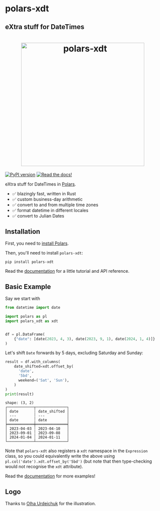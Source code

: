 # polars-xdt

## eXtra stuff for DateTimes

<h1 align="center">
	<img
		width="400"
		alt="polars-xdt"
		src="https://github.com/MarcoGorelli/polars-xdt/assets/33491632/928c68c4-4e71-45a7-bc89-14922c7ce61b">
</h1>

[![PyPI version](https://badge.fury.io/py/polars-xdt.svg)](https://badge.fury.io/py/polars-xdt)
[![Read the docs!](https://img.shields.io/badge/Read%20the%20docs!-coolgreen?style=flat&link=https://marcogorelli.github.io/polars-xdt-docs/)](https://marcogorelli.github.io/polars-xdt-docs/)

eXtra stuff for DateTimes in [Polars](https://www.pola.rs/).

- ✅ blazingly fast, written in Rust
- ✅ custom business-day arithmetic
- ✅ convert to and from multiple time zones
- ✅ format datetime in different locales
- ✅ convert to Julian Dates

Installation
------------

First, you need to [install Polars](https://pola-rs.github.io/polars/user-guide/installation/).

Then, you'll need to install `polars-xdt`:
```console
pip install polars-xdt
```

Read the [documentation](https://marcogorelli.github.io/polars-xdt-docs/) for a little tutorial and API reference.

Basic Example
-------------
Say we start with
```python
from datetime import date

import polars as pl
import polars_xdt as xdt


df = pl.DataFrame(
    {"date": [date(2023, 4, 3), date(2023, 9, 1), date(2024, 1, 4)]}
)
```

Let's shift `Date` forwards by 5 days, excluding Saturday and Sunday:

```python
result = df.with_columns(
    date_shifted=xdt.offset_by(
      'date',
      '5bd',
      weekend=('Sat', 'Sun'),
    )
)
print(result)
```
```
shape: (3, 2)
┌────────────┬──────────────┐
│ date       ┆ date_shifted │
│ ---        ┆ ---          │
│ date       ┆ date         │
╞════════════╪══════════════╡
│ 2023-04-03 ┆ 2023-04-10   │
│ 2023-09-01 ┆ 2023-09-08   │
│ 2024-01-04 ┆ 2024-01-11   │
└────────────┴──────────────┘
```
Note that `polars-xdt` also registers a `xdt` namespace in the `Expression` class, so you
could equivalently write the above using `pl.col('date').xdt.offset_by('5bd')` (but note
that then type-checking would not recognise the `xdt` attribute).

Read the [documentation](https://marcogorelli.github.io/polars-xdt-docs/) for more examples!

Logo
----

Thanks to [Olha Urdeichuk](https://www.fiverr.com/olhaurdeichuk) for the illustration.
